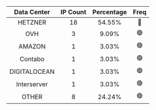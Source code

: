 | Data Center | IP Count | Percentage | Freq |
|:------------:|:--------:|:-----------:|:-----:|
| HETZNER | 18 | 54.55% | 🔴 |
| OVH | 3 | 9.09% | 🟢 |
| AMAZON | 1 | 3.03% | 🟢 |
| Contabo | 1 | 3.03% | 🟢 |
| DIGITALOCEAN | 1 | 3.03% | 🟢 |
| Interserver | 1 | 3.03% | 🟢 |
| OTHER | 8 | 24.24% | 🟢 |